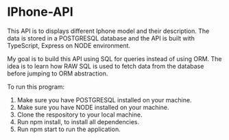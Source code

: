 # IPhone-API
This API is to displays different Iphone model and their description. The data is stored in a POSTGRESQL database and the API is built with TypeScript, Express on NODE environment.

My goal is to build this API using SQL for queries instead of using ORM. The idea is to learn how RAW SQL is used to fetch data from the database before jumping to ORM abstraction.

To run this program:
1. Make sure you have POSTGRESQL installed on your machine. 
2. Make sure you have NODE installed on your machine.
3. Clone the respository to your local machine.
4. Run npm install, to install all dependencies.
5. Run npm start to run the application.
